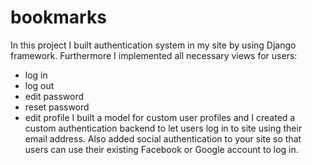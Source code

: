 # bookmarks
In this project I built authentication system in my site by using Django framework. 
Furthermore I implemented all necessary views for users:
- log in
- log out
- edit password
- reset password
- edit profile 
I built a model for custom user profiles and I created a custom authentication backend to let users log in to site using their email address. 
Also added social authentication to your site so that users can use their existing Facebook or Google account to log in.
